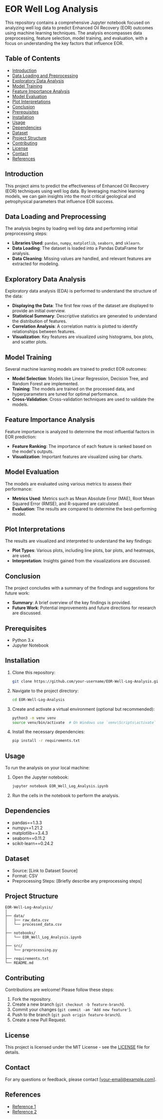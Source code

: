 # EOR Well Log Analysis

This repository contains a comprehensive Jupyter notebook focused on analyzing well log data to predict Enhanced Oil Recovery (EOR) outcomes using machine learning techniques. The analysis encompasses data preprocessing, feature selection, model training, and evaluation, with a focus on understanding the key factors that influence EOR.

## Table of Contents
- [Introduction](#introduction)
- [Data Loading and Preprocessing](#data-loading-and-preprocessing)
- [Exploratory Data Analysis](#exploratory-data-analysis)
- [Model Training](#model-training)
- [Feature Importance Analysis](#feature-importance-analysis)
- [Model Evaluation](#model-evaluation)
- [Plot Interpretations](#plot-interpretations)
- [Conclusion](#conclusion)
- [Prerequisites](#prerequisites)
- [Installation](#installation)
- [Usage](#usage)
- [Dependencies](#dependencies)
- [Dataset](#dataset)
- [Project Structure](#project-structure)
- [Contributing](#contributing)
- [License](#license)
- [Contact](#contact)
- [References](#references)

## Introduction

This project aims to predict the effectiveness of Enhanced Oil Recovery (EOR) techniques using well log data. By leveraging machine learning models, we can gain insights into the most critical geological and petrophysical parameters that influence EOR success.

## Data Loading and Preprocessing

The analysis begins by loading well log data and performing initial preprocessing steps:

- **Libraries Used**: `pandas`, `numpy`, `matplotlib`, `seaborn`, and `sklearn`.
- **Data Loading**: The dataset is loaded into a Pandas DataFrame for analysis.
- **Data Cleaning**: Missing values are handled, and relevant features are extracted for modeling.

## Exploratory Data Analysis

Exploratory data analysis (EDA) is performed to understand the structure of the data:

- **Displaying the Data**: The first few rows of the dataset are displayed to provide an initial overview.
- **Statistical Summary**: Descriptive statistics are generated to understand the distribution of features.
- **Correlation Analysis**: A correlation matrix is plotted to identify relationships between features.
- **Visualization**: Key features are visualized using histograms, box plots, and scatter plots.

## Model Training

Several machine learning models are trained to predict EOR outcomes:

- **Model Selection**: Models like Linear Regression, Decision Tree, and Random Forest are implemented.
- **Training**: The models are trained on the processed data, and hyperparameters are tuned for optimal performance.
- **Cross-Validation**: Cross-validation techniques are used to validate the models.

## Feature Importance Analysis

Feature importance is analyzed to determine the most influential factors in EOR prediction:

- **Feature Ranking**: The importance of each feature is ranked based on the model's outputs.
- **Visualization**: Important features are visualized using bar charts.

## Model Evaluation

The models are evaluated using various metrics to assess their performance:

- **Metrics Used**: Metrics such as Mean Absolute Error (MAE), Root Mean Squared Error (RMSE), and R-squared are calculated.
- **Evaluation**: The results are compared to determine the best-performing model.

## Plot Interpretations

The results are visualized and interpreted to understand the key findings:

- **Plot Types**: Various plots, including line plots, bar plots, and heatmaps, are used.
- **Interpretation**: Insights gained from the visualizations are discussed.

## Conclusion

The project concludes with a summary of the findings and suggestions for future work:

- **Summary**: A brief overview of the key findings is provided.
- **Future Work**: Potential improvements and future directions for research are discussed.

## Prerequisites

- Python 3.x
- Jupyter Notebook

## Installation

1. Clone this repository:
    ```bash
    git clone https://github.com/your-username/EOR-Well-Log-Analysis.git
    ```
2. Navigate to the project directory:
    ```bash
    cd EOR-Well-Log-Analysis
    ```
3. Create and activate a virtual environment (optional but recommended):
    ```bash
    python3 -m venv venv
    source venv/bin/activate  # On Windows use `venv\Scripts\activate`
    ```
4. Install the necessary dependencies:
    ```bash
    pip install -r requirements.txt
    ```

## Usage

To run the analysis on your local machine:

1. Open the Jupyter notebook:
    ```bash
    jupyter notebook EOR_Well_Log_Analysis.ipynb
    ```
2. Run the cells in the notebook to perform the analysis.

## Dependencies

- pandas==1.3.3
- numpy==1.21.2
- matplotlib==3.4.3
- seaborn==0.11.2
- scikit-learn==0.24.2

## Dataset

- Source: [Link to Dataset Source]
- Format: CSV
- Preprocessing Steps: [Briefly describe any preprocessing steps]

## Project Structure

```
EOR-Well-Log-Analysis/
│
├── data/
│   ├── raw_data.csv
│   └── processed_data.csv
│
├── notebooks/
│   └── EOR_Well_Log_Analysis.ipynb
│
├── src/
│   └── preprocessing.py
│
├── requirements.txt
└── README.md
```


## Contributing

Contributions are welcome! Please follow these steps:

1. Fork the repository.
2. Create a new branch (`git checkout -b feature-branch`).
3. Commit your changes (`git commit -am 'Add new feature'`).
4. Push to the branch (`git push origin feature-branch`).
5. Create a new Pull Request.

## License

This project is licensed under the MIT License - see the [LICENSE](LICENSE) file for details.

## Contact

For any questions or feedback, please contact [your-email@example.com].

## References

- [Reference 1](#)
- [Reference 2](#)
